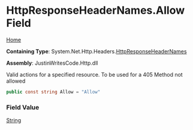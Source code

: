 # HttpResponseHeaderNames\.Allow Field

[Home](../../../../README.md)

**Containing Type**: System\.Net\.Http\.Headers\.[HttpResponseHeaderNames](../README.md)

**Assembly**: JustinWritesCode\.Http\.dll

  
Valid actions for a specified resource\. To be used for a 405 Method not allowed

```csharp
public const string Allow = "Allow"
```

### Field Value

[String](https://docs.microsoft.com/en-us/dotnet/api/system.string)


